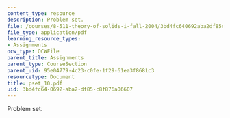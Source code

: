 ```yaml
---
content_type: resource
description: Problem set.
file: /courses/8-511-theory-of-solids-i-fall-2004/3bd4fc640692aba2df85c8f876a06607_pset_10.pdf
file_type: application/pdf
learning_resource_types:
- Assignments
ocw_type: OCWFile
parent_title: Assignments
parent_type: CourseSection
parent_uid: 95e04779-4c23-c0fe-1f29-61ea3f8681c3
resourcetype: Document
title: pset_10.pdf
uid: 3bd4fc64-0692-aba2-df85-c8f876a06607
---
```

Problem set.

